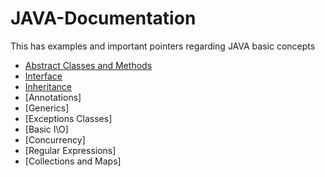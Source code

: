 # JAVA-Documentation
This has examples and important pointers regarding JAVA basic concepts

- [Abstract Classes and Methods](Abstract-methods/ABSTRACT.md)
- [Interface](Interface/INTERFACE.md)
- [Inheritance](Inheritance/INHERITANCE.md)
- [Annotations]
- [Generics]
- [Exceptions Classes]
- [Basic I\O]
- [Concurrency]
- [Regular Expressions]
- [Collections and Maps]
